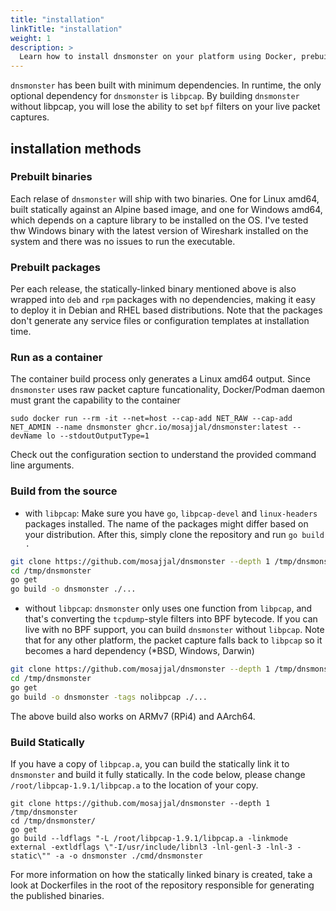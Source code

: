 ```yaml
---
title: "installation"
linkTitle: "installation"
weight: 1
description: >
  Learn how to install dnsmonster on your platform using Docker, prebuilt binaries, or compiling it from the source on any platform Go supports
---
```


`dnsmonster` has been built with minimum dependencies. In runtime, the only optional dependency for `dnsmonster` is `libpcap`. By building `dnsmonster` without libpcap, you will lose the ability to set `bpf` filters on your live packet captures. 

## installation methods

### Prebuilt binaries

Each relase of `dnsmonster` will ship with two binaries. One for Linux amd64, built statically against an Alpine based image, and one for Windows amd64, which depends on a capture library to be installed on the OS. I've tested thw Windows binary with the latest version of Wireshark installed on the system and there was no issues to run the executable. 

### Prebuilt packages

Per each release, the statically-linked binary mentioned above is also wrapped into `deb` and `rpm` packages with no dependencies, making it easy to deploy it in Debian and RHEL based distributions. Note that the packages don't generate any service files or configuration templates at installation time. 

### Run as a container

The container build process only generates a Linux amd64 output. Since `dnsmonster` uses raw packet capture funcationality, Docker/Podman daemon must grant the capability to the container

```
sudo docker run --rm -it --net=host --cap-add NET_RAW --cap-add NET_ADMIN --name dnsmonster ghcr.io/mosajjal/dnsmonster:latest --devName lo --stdoutOutputType=1
```

Check out the configuration section to understand the provided command line arguments.

### Build from the source

- with `libpcap`:
  Make sure you have `go`, `libpcap-devel` and `linux-headers` packages installed. The name of the packages might differ based on your distribution. After this, simply clone the repository and run `go build .`

```sh
git clone https://github.com/mosajjal/dnsmonster --depth 1 /tmp/dnsmonster 
cd /tmp/dnsmonster
go get
go build -o dnsmonster ./...
```

- without `libpcap`:
`dnsmonster` only uses one function from `libpcap`, and that's converting the `tcpdump`-style filters into BPF bytecode. If you can live with no BPF support, you can build `dnsmonster` without `libpcap`. Note that for any other platform, the packet capture falls back to `libpcap` so it becomes a hard dependency (*BSD, Windows, Darwin)

```sh
git clone https://github.com/mosajjal/dnsmonster --depth 1 /tmp/dnsmonster 
cd /tmp/dnsmonster
go get
go build -o dnsmonster -tags nolibpcap ./...
```

The above build also works on ARMv7 (RPi4) and AArch64.

### Build Statically

If you have a copy of `libpcap.a`, you can build the statically link it to `dnsmonster` and build it fully statically. In the code below, please change `/root/libpcap-1.9.1/libpcap.a` to the location of your copy.

```
git clone https://github.com/mosajjal/dnsmonster --depth 1 /tmp/dnsmonster
cd /tmp/dnsmonster/
go get
go build --ldflags "-L /root/libpcap-1.9.1/libpcap.a -linkmode external -extldflags \"-I/usr/include/libnl3 -lnl-genl-3 -lnl-3 -static\"" -a -o dnsmonster ./cmd/dnsmonster
```

For more information on how the statically linked binary is created, take a look at Dockerfiles in the root of the repository responsible for generating the published binaries.

